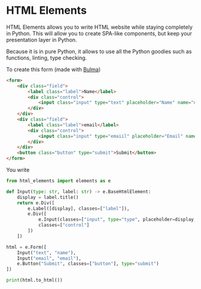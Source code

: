# HTML Elements

HTML Elements allows you to write HTML website while staying completely in Python. This will allow you to create SPA-like components, but keep your presentation layer in Python.

Because it is in pure Python, it allows to use all the Python goodies such as functions, linting, type checking.

To create this form (made with [Bulma](https://bulma.io/))

```html
<form>
    <div class="field">
        <label class="label">Name</label>
        <div class="control">
            <input class="input" type="text" placeholder="Name" name="name">
        </div>
    </div>
    <div class="field">
        <label class="label">email</label>
        <div class="control">
            <input class="input" type="emaiil" placeholder="Email" name="email">
        </div>
    </div>
    <button class="button" type="submit">Submit</button>
</form>
```

You write

```python
from html_elements import elements as e

def Input(type: str, label: str) -> e.BaseHtmlElement:
    display = label.title()
    return e.Div([
        e.Label([display], classes=["label"]),
        e.Div([
            e.Input(classes=["input", type="type", placeholder=display, name=label]),
            classes=["control"]
        ])
    ])

html = e.Form([
    Input("text", "name"),
    Input("email", "email"),
    e.Button("Submit", classes=["button"], type="submit")
])

print(html.to_html())
```